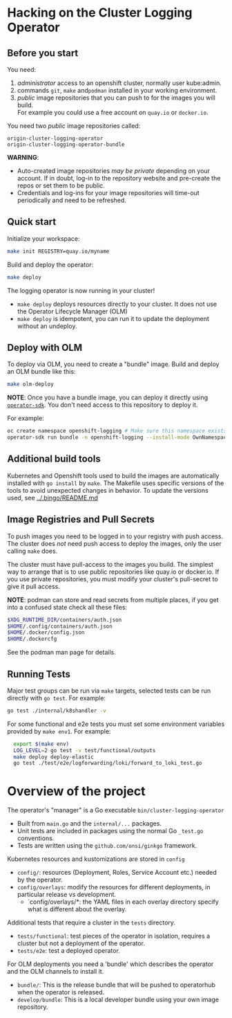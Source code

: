 # Hacking on the Cluster Logging Operator

## Before you start

You need:
1. *administrator* access to an openshift cluster, normally user kube:admin.
2. commands `git`, `make` and`podman` installed in your working environment.
3. *public* image repositories that you can push to for the images you will build.\
   For example you could use a free account on `quay.io` or `docker.io`.

You need two *public* image repositories called:
```
origin-cluster-logging-operator
origin-cluster-logging-operator-bundle
```

**WARNING**:
- Auto-created image repositories *may be private* depending on your account.
If in doubt, log-in to the repository website and pre-create the repos or set them to be public.
- Credentials and log-ins for your image repositories will time-out periodically and need to be refreshed.

## Quick start

Initialize your workspace:
```bash
make init REGISTRY=quay.io/myname
```

Build and deploy the operator:
```bash
make deploy
```

The logging operator is now running in your cluster!

* `make deploy` deploys resources directly to your cluster. It does not use the Operator Lifecycle Manager (OLM)
* `make deploy` is idempotent, you can run it to update the deployment without an undeploy.

## Deploy with OLM

To deploy via OLM, you need to create a "bundle" image.
Build and deploy an OLM bundle like this:

``` bash
make olm-deploy
```

**NOTE**: Once you have a bundle image, you can deploy it directly using
[`operator-sdk`](https://sdk.operatorframework.io/docs/installation/).
You don't need access to this repository to deploy it.

For example:
``` bash
oc create namespace openshift-logging # Make sure this namespace exists
operator-sdk run bundle -n openshift-logging --install-mode OwnNamespace quay.io/MY_QUAY_NAME/cluster-logging-operator-bundle:0.0.0-myname-mybranch
```

## Additional build tools

Kubernetes and Openshift tools used to build the images are automatically installed with `go install` by `make`.
The Makefile uses specific versions of the tools to avoid unexpected changes in behavior.
To update the versions used, see [../.bingo/README.md](../.bingo/README.md)

## Image Registries and Pull Secrets

To push images you need to be logged in to your registry with push access.
The cluster does _not_ need push access to deploy the images, only the user calling `make` does.

The cluster must have pull-access to the images you build.
The simplest way to arrange that is to use public repositories like quay.io or docker.io.
If you use private repositories, you must modify your cluster's pull-secret to give it pull access.

**NOTE**: podman can store and read secrets from multiple places, if you get into a confused state check all these files:

```bash
$XDG_RUNTIME_DIR/containers/auth.json
$HOME/.config/containers/auth.json
$HOME/.docker/config.json
$HOME/.dockercfg
```
See the podman man page for details.

## Running Tests

Major test groups can be run via `make` targets, selected tests can be run directly with `go test`.
For example:

``` bash
go test ./internal/k8shandler -v
```

For some functional and e2e tests you must set some environment variables provided by `make env1`.
For example:

``` bash
  export $(make env)
  LOG_LEVEL=2 go test -v test/functional/outputs
  make deploy deploy-elastic
  go test ./test/e2e/logforwarding/loki/forward_to_loki_test.go
```

# Overview of the project

The operator's "manager" is a Go executable `bin/cluster-logging-operator`
- Built from `main.go` and the `internal/...` packages.
- Unit tests are included in packages using the normal Go `_test.go` conventions.
- Tests are written using the `github.com/onsi/ginkgo` framework.

Kubernetes resources and kustomizations are stored in `config`
- `config/`: resources (Deployment, Roles, Service Account etc.) needed by the operator.
- `config/overlays`: modify the resources for different deployments, in particular release vs development.
  - `config/overlays/*: the YAML files in each overlay directory specify what is different about the overlay.

Additional tests that require a cluster in the `tests` directory.
- `tests/functional`: test pieces of the operator in isolation, requires a cluster but not a deployment of the operator.
- `tests/e2e`: test a deployed operator.

For OLM deployments you need a 'bundle' which describes the operator and the OLM channels to install it.
- `bundle/`: This is the release bundle that will be pushed to operatorhub when the operator is released.
- `develop/bundle`: This is a local developer bundle using your own image repository.
